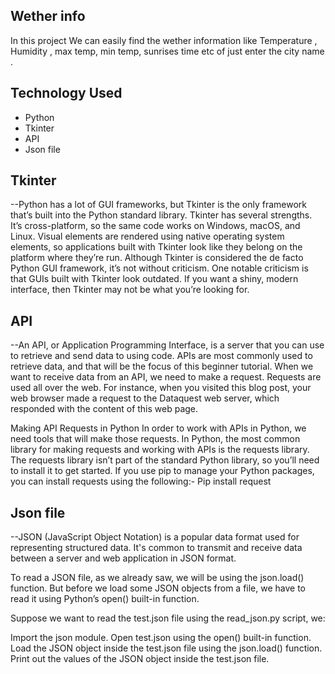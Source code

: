 ## Wether info
In this project We can easily find the wether information like Temperature , Humidity , max temp, min temp,
sunrises time etc of just enter the city name .

## Technology Used
- Python
- Tkinter
- API
- Json file

## Tkinter
--Python has a lot of GUI frameworks, but Tkinter is the only framework that’s built into the Python standard library. Tkinter has several strengths. It’s cross-platform, so the same code works on Windows, macOS, and Linux. Visual elements are rendered using native operating system elements, so applications built with Tkinter look like they belong on the platform where they’re run.
Although Tkinter is considered the de facto Python GUI framework, it’s not without criticism. One notable criticism is that GUIs built with Tkinter look outdated. If you want a shiny, modern interface, then Tkinter may not be what you’re looking for.

## API
--An API, or Application Programming Interface, is a server that you can use to retrieve and send data to using code. APIs are most commonly used to retrieve data, and that will be the focus of this beginner tutorial.
When we want to receive data from an API, we need to make a request. Requests are used all over the web. For instance, when you visited this blog post, your web browser made a request to the Dataquest web server, which responded with the content of this web page.

Making API Requests in Python
In order to work with APIs in Python, we need tools that will make those requests. In Python, the most common library for making requests and working with APIs is the requests library. The requests library isn’t part of the standard Python library, so you’ll need to install it to get started.
If you use pip to manage your Python packages, you can install requests using the following:-
Pip install request

## Json file
--JSON (JavaScript Object Notation) is a popular data format used for representing structured data. It's common to transmit and receive data between a server and web application in JSON format.

To read a JSON file, as we already saw, we will be using the json.load() function. But before we load some JSON objects from a file, we have to read it using Python’s open() built-in function.

Suppose we want to read the test.json file using the read_json.py script, we:

Import the json module.
Open test.json using the open() built-in function.
Load the JSON object inside the test.json file using the json.load() function.
Print out the values of the JSON object inside the test.json file.
